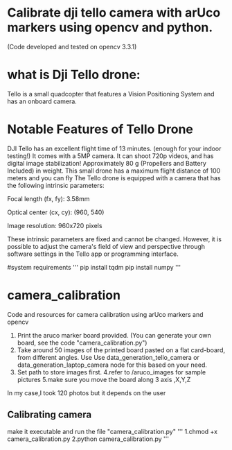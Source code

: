 # Calibrate dji tello camera with arUco markers using opencv and python. 
(Code developed and tested on opencv 3.3.1)
# what is Dji Tello drone:
Tello is a small quadcopter that features a Vision Positioning System and has an onboard camera.

# Notable Features of Tello Drone
DJI Tello has an excellent flight time of 13 minutes. (enough for your indoor testing!)
It comes with a 5MP camera. It can shoot 720p videos, and has digital image stabilization!
Approximately 80 g (Propellers and Battery Included) in weight.
This small drone has a maximum flight distance of 100 meters and you can fly
The Tello drone is equipped with a camera that has the following intrinsic parameters:

Focal length (fx, fy): 3.58mm

Optical center (cx, cy): (960, 540)

Image resolution: 960x720 pixels

These intrinsic parameters are fixed and cannot be changed. However, it is possible to adjust the camera's field of view and perspective through software settings in the Tello app or programming interface.

#system requirements
'''
pip install tqdm
pip install numpy
'''

# camera_calibration
Code and resources for camera calibration using arUco markers and opencv 

1. Print the aruco marker board provided. (You can generate your own board, see the code "camera_calibration.py")
2. Take around 50 images of the printed board pasted on a flat card-board, from different angles. Use Use data_generation_tello_camera or data_generation_laptop_camera  node for this based on your need.
3. Set path to store images first.
4.refer to /aruco_images for sample pictures
5.make sure you move the board along 3 axis ,X,Y,Z

In my case,I took 120 photos but it depends on the user



## Calibrating camera
make it executable and run the file "camera_calibration.py" 
'''
1.chmod +x camera_calibration.py
2.python camera_calibration.py
'''




